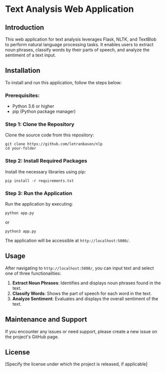 
# Text Analysis Web Application

## Introduction
This web application for text analysis leverages Flask, NLTK, and TextBlob to perform natural language processing tasks. It enables users to extract noun phrases, classify words by their parts of speech, and analyze the sentiment of a text input.

## Installation

To install and run this application, follow the steps below:

### Prerequisites:
- Python 3.6 or higher
- pip (Python package manager)

### Step 1: Clone the Repository
Clone the source code from this repository:
```
git clone https://github.com/letranbason/nlp
cd your-folder
```

### Step 2: Install Required Packages
Install the necessary libraries using pip:
```
pip install -r requirements.txt
```

### Step 3: Run the Application
Run the application by executing:
```
python app.py
```
or

```
python3 app.py
```

The application will be accessible at `http://localhost:5000/`.

## Usage

After navigating to `http://localhost:5000/`, you can input text and select one of three functionalities:

1. **Extract Noun Phrases**: Identifies and displays noun phrases found in the text.
2. **Classify Words**: Shows the part of speech for each word in the text.
3. **Analyze Sentiment**: Evaluates and displays the overall sentiment of the text.

## Maintenance and Support

If you encounter any issues or need support, please create a new issue on the project's GitHub page.

## License
[Specify the license under which the project is released, if applicable]